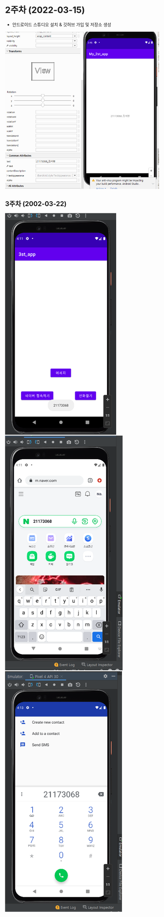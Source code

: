 # 2주차 (2022-03-15)
- 안드로이드 스튜디오 설치 & 깃허브 가입 및 저장소 생성

<img width="" height="" src="./pic/2st.PNG"></img>

## 3주차 (2002-03-22)

<img width="" height="" src="./pic/3st_1.PNG"></img>
<img width="" height="" src="./pic/3st_2.PNG"></img>
<img width="" height="" src="./pic/3st_3.PNG"></img>
